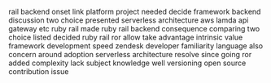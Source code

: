 rail backend onset link platform project needed decide framework backend discussion two choice presented serverless architecture aws lamda api gateway etc ruby rail made ruby rail backend consequence comparing two choice listed decided ruby rail ror allow take advantage intrinsic value framework development speed zendesk developer familiarity language also concern around adoption serverless architecture resolve since going ror added complexity lack subject knowledge well versioning open source contribution issue
